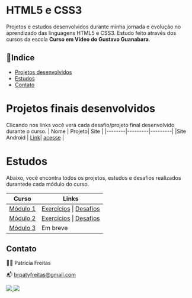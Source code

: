 # HTML5 e CSS3

Projetos e estudos desenvolvidos durante minha jornada e evolução no aprendizado das linguagens HTML5 e CSS3. Estudo feito através dos cursos da escola **Curso em Vídeo do Gustavo Guanabara**.

## 🔗Indice 

- [Projetos desenvolvidos](#projetos-finais-desenvolvidos)
- [Estudos](#estudos)
- [Contato](#contato)

# Projetos finais desenvolvidos
  
  Clicando nos links você verá cada desafio/projeto final desenvolvido durante o curso. 
| Nome   | Projeto| Site  |
|--------|---------|---------|
|Site Android | [Link](https://github.com/patyfreitasbr/HTML5eCSS3-CursoEmVideo/tree/main/mod2/Desafios/d010-site_android)| [acesse](https://patyfreitasbr.github.io/HTML5eCSS3-CursoEmVideo/mod2/Desafios/d010-site_android/site-android.html) |



# Estudos
Abaixo, você encontra todos os projetos, estudos e desafios realizados durantede cada módulo do curso.

| Curso             | Links                           |
|-------------------|-----------------------------------|
| [Módulo 1](https://github.com/patyfreitasbr/HTML5eCSS3-CursoEmVideo/tree/main/mod1)  | [Exercícios](https://github.com/patyfreitasbr/HTML5eCSS3-CursoEmVideo/tree/main/mod1/Exercicios/mod1) &#124; [Desafios](https://github.com/patyfreitasbr/HTML5eCSS3-CursoEmVideo/tree/main/mod1/Desafios/mod1)     |
| [Módulo 2 ](https://github.com/patyfreitasbr/HTML5eCSS3-CursoEmVideo/tree/main/mod2) | [Exercícios](https://github.com/patyfreitasbr/HTML5eCSS3-CursoEmVideo/tree/main/mod2/Exercicios) &#124; [Desafios](https://github.com/patyfreitasbr/HTML5eCSS3-CursoEmVideo/tree/main/mod2/Desafios)             |
| [Módulo 3]() | Em breve            |


## Contato

👩‍💻 Patrícia Freitas

📬 brpatyfreitas@gmail.com

 <div><a href="https://www.linkedin.com/in/patyfreitasbr"><img src="https://img.shields.io/badge/LinkedIn-0077B5?style=for-the-badge&logo=linkedin&logoColor=white" target="_blank"></>
  <a href="https://www.instagram.com/patyfreitasbr"><img src="https://img.shields.io/badge/Instagram-E4405F?style=for-the-badge&logo=instagram&logoColor=white" target="_blank"></></div>
